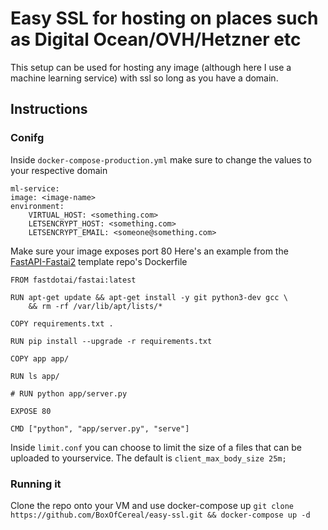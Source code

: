 # Easy SSL for hosting on places such as Digital Ocean/OVH/Hetzner etc

This setup can be used for hosting any image (although here I use a machine learning service) with ssl so long as you have a domain.

## Instructions

### Conifg

Inside `docker-compose-production.yml` make sure to change the values to your respective domain

```
ml-service:
image: <image-name>
environment:
    VIRTUAL_HOST: <something.com>
    LETSENCRYPT_HOST: <something.com>
    LETSENCRYPT_EMAIL: <someone@something.com>
```

Make sure your image exposes port 80 Here's an example from the [FastAPI-Fastai2](https://github.com/BoxOfCereal/FastAPI-Fastai2) template repo's Dockerfile

```
FROM fastdotai/fastai:latest

RUN apt-get update && apt-get install -y git python3-dev gcc \
    && rm -rf /var/lib/apt/lists/*

COPY requirements.txt .

RUN pip install --upgrade -r requirements.txt

COPY app app/

RUN ls app/

# RUN python app/server.py

EXPOSE 80

CMD ["python", "app/server.py", "serve"]
```

Inside `limit.conf` you can choose to limit the size of a files that can be uploaded to yourservice. The default is `client_max_body_size 25m;`

### Running it

Clone the repo onto your VM and use docker-compose up
`git clone https://github.com/BoxOfCereal/easy-ssl.git && docker-compose up -d`
